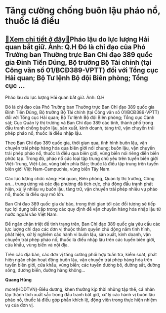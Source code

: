 Tăng cường chống buôn lậu pháo nổ, thuốc lá điếu
================================================

[:gift:Xem chi tiết ở đây:gift:](https://hddtvn.com/tang-cuong-chong-buon-lau-phao-no-thuoc-la-dieu/)Pháo lậu do lực lượng Hải quan bắt giữ. Ảnh: Q.H Đó là chỉ đạo của Phó Trưởng ban Thường trực Ban Chỉ đạo 389 quốc gia Đinh Tiến Dũng, Bộ trưởng Bộ Tài chính (tại Công văn số 01/BCĐ389-VPTT) đối với Tổng cục Hải quan; Bộ Tư lệnh Bộ đội Biên phòng; Tổng cục …
------------------------------------------------------------------------------------------------------------------------------------------------------------------------------------------------------------------------------------------------------------------







 






 Pháo lậu do lực lượng Hải quan bắt giữ. Ảnh: Q.H 


Đó là chỉ đạo của Phó Trưởng ban Thường trực Ban Chỉ đạo 389 quốc gia Đinh Tiến Dũng, Bộ trưởng Bộ Tài chính (tại Công văn số 01/BCĐ389-VPTT) đối với Tổng cục Hải quan; Bộ Tư lệnh Bộ đội Biên phòng; Tổng cục Cảnh sát; Cục Quản lý thị trường và Ban Chỉ đạo 389 các tỉnh, thành phố trong đấu tranh chống buôn lậu, sản xuất, kinh doanh, tàng trữ, vận chuyển trái phép pháo nổ, thuốc lá điếu nhập lậu.


 Theo Ban Chỉ đạo 389 quốc gia, thời gian qua, tình hình buôn lậu, vận chuyển trái phép hàng hóa qua biên giới nói chung; buôn lậu, vận chuyển trái phép pháo nổ, thuốc lá điếu qua biên giới, vùng biển nói riêng diễn biến phức tạp. Trong đó, pháo nổ các loại tập trung chủ yêu trên tuyến biên giới Việt-Trung, Việt-Lào, vùng biển phía Bắc; thuốc lá điếu tập trung trên tuyến biên giới Việt Nam-Campuchia, vùng biển Tây Nam.


 Các lực lượng chức năng: Hải quan, Biên phòng, Quản lý thị trường, Công an… trung ương và các địa phương đã tích cực, chủ động đấu tranh phát hiện, xử lý nhiều vụ buôn lậu, tàng trữ, vận chuyển trái phép nhiều vụ pháo nổ, thuốc lá điếu quy mô lớn.


 Ban Chỉ đạo 389 quốc gia dự báo, trong thời gian tới các đối tượng sẽ tiếp tục lợi dụng bất cập trong các quy định để vận chuyển hàng hóa nhập lậu từ nước ngoài vào Việt Nam. 


 Để ngăn chặn triệt để tình trạng trên, Ban Chỉ đạo 389 quốc gia yêu cầu các lực lượng chỉ đạo các đơn vị thuộc thẩm quyền chủ động nắm tình hình, phát hiện, xử lý nghiêm các hành vi buôn lậu, sản xuất, kinh doanh, vận chuyển trái phép pháo nổ, thuốc lá điếu nhập lậu trên các tuyến biên giới, cửa khẩu, vùng biển và nội địa.


 Trên các địa bàn, các đơn vị tăng cường phối hợp tuần tra, kiểm soát, phát hiện ngăn chặn hoạt động buôn lậu, vận chuyển trái phép hàng hóa trên tuyến biên giới, cửa khẩu, vùng biển; các tuyến đường bô, đường sắt, đường sông, đường biển, đường hàng không…






**Quang Hùng**



more(HDDTVN)-Biểu dương, khen thưởng kịp thời những tập thể, cá nhân lập thành tích xuất sắc trong đấu tranh băt giữ, xử lý các hành vị buôn lậu pháo nổ, thuốc lá điều góp phần khích lệ, động viên trong thực hiện nhiệm vụ của đơn vị.

